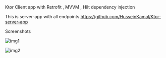 Ktor Client app with Retrofit , MVVM , Hilt dependency injection


This is server-app with all endpoints https://github.com/HusseinKamal/Ktor-server-app

Screenshots

![img1](https://github.com/HusseinKamal/Ktor-client-app/assets/29864161/c7e9fe70-07df-4959-932d-2c4b466f496e)

![img2](https://github.com/HusseinKamal/Ktor-client-app/assets/29864161/02286aed-df47-4930-95be-81b975addb0f)
